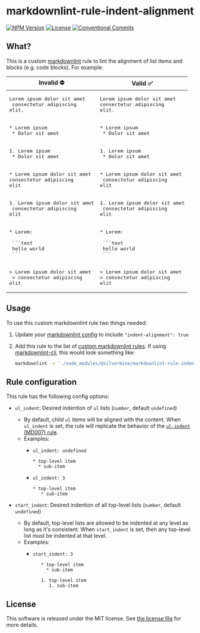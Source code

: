 # markdownlint-rule-indent-alignment

<!-- markdownlint-disable line-length -->
[![NPM Version](https://img.shields.io/npm/v/@silvermine/markdownlint-rule-indent-alignment.svg)](https://www.npmjs.com/package/@silvermine/markdownlint-rule-indent-alignment)
[![License](https://img.shields.io/github/license/silvermine/markdownlint-rule-indent-alignment.svg)](./LICENSE)
[![Conventional Commits](https://img.shields.io/badge/Conventional%20Commits-1.0.0-yellow.svg)](https://conventionalcommits.org)
<!-- markdownlint-enable line-length -->

## What?

This is a custom [markdownlint](https://github.com/DavidAnson/markdownlint) rule to lint
the alignment of list items and blocks (e.g. code blocks). For example:

| Invalid :no_entry:                                                                           | Valid :white_check_mark:                                                               |
|----------------------------------------------------------------------------------------------|----------------------------------------------------------------------------------------|
| <pre>Lorem ipsum dolor sit amet<br>   consectetur adipiscing elit.</pre>                     | <pre>Lorem ipsum dolor sit amet<br>consectetur adipiscing elit.</pre>                  |
| <pre>\* Lorem ipsum<br> * Dolor sit amet</pre>                                               | <pre>* Lorem ipsum<br>  * Dolor sit amet</pre>                                         |
| <pre>1. Lorem ipsum<br>  * Dolor sit amet</pre>                                              | <pre>1. Lorem ipsum<br>   * Dolor sit amet</pre>                                       |
| <pre>* Lorem ipsum dolor sit amet<br>consectetur adipiscing elit</pre>                       | <pre>* Lorem ipsum dolor sit amet<br>  consectetur adipiscing elit</pre>               |
| <pre>1. Lorem ipsum dolor sit amet<br>     consectetur adipiscing elit</pre>                 | <pre>1. Lorem ipsum dolor sit amet<br>   consectetur adipiscing elit</pre>             |
| <pre>* Lorem:<br><br>    &#96;&#96;&#96;text<br>    hello world<br>    &#96;&#96;&#96;</pre> | <pre>* Lorem:<br><br>  &#96;&#96;&#96;text<br>  hello world<br>  &#96;&#96;&#96;</pre> |
| <pre>> Lorem ipsum dolor sit amet<br> > consectetur adipiscing elit</pre>                    | <pre>> Lorem ipsum dolor sit amet<br>> consectetur adipiscing elit</pre>               |

## Usage

To use this custom markdownlint rule two things needed:

   1. Update your [markdownlint config][markdownlint-config] to include
      `"indent-alignment": true`
   2. Add this rule to the list of [custom markdownlint rules][custom-rules-config].
      If using [markdownlint-cli](https://github.com/igorshubovych/markdownlint-cli), this
      would look something like:

      <!-- markdownlint-disable line-length -->
      ```bash
      markdownlint -r './node_modules/@silvermine/markdownlint-rule-indent-alignment/src/indent-alignment.js' -c .markdownlint.json README.md
      ```
      <!-- markdownlint-enable line-length -->

## Rule configuration

This rule has the following config options:

   * `ul_indent`: Desired indention of `ul` lists (`number`, default `undefined`)
      * By default, child `ul` items will be aligned with the content. When `ul_indent` is
        set, the rule will replicate the behavior of the [`ul-indent` (MD007)
        rule][md007].
      * Examples:
         * `ul_indent: undefined`

           ```text
           * top-level item
             * sub-item
           ```

         * `ul_indent: 3`

           ```text
           * top-level item
              * sub-item
           ```

   * `start_indent`: Desired indention of all top-level lists (`number`, default
     `undefined`)
      * By default, top-level lists are allowed to be indented at any level as long as
        it's consistent. When `start_indent` is set, then any top-level list must be
        indented at that level.
      * Examples:
         * `start_indent: 3`

           ```text
              * top-level item
                * sub-item

              1. top-level item
                 1. sub-item
           ```

[markdownlint-config]: https://github.com/DavidAnson/markdownlint#optionsconfig
[custom-rules-config]: https://github.com/DavidAnson/markdownlint#optionscustomrules
[md007]: https://github.com/DavidAnson/markdownlint/blob/main/doc/md007.md

## License

This software is released under the MIT license. See [the license file](LICENSE) for more
details.
